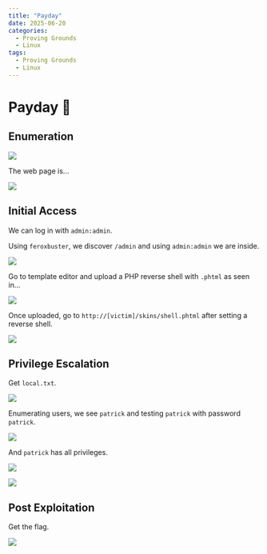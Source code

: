 ```yaml
---
title: "Payday"
date: 2025-06-20
categories:
  - Proving Grounds
  - Linux
tags:
  - Proving Grounds
  - Linux
---
```


# Payday 🔸
<!-- more -->

## Enumeration

![](../assets/Pasted%20image%2020250317192645.png)

The web page is...

![](../assets/Pasted%20image%2020250317192943.png)

## Initial Access

We can log in with `admin:admin`.

Using `feroxbuster`, we discover `/admin` and using `admin:admin` we are inside.

![](../assets/Pasted%20image%2020250317193602.png)

Go to template editor and upload a PHP reverse shell with `.phtml` as seen in...

![](../assets/Pasted%20image%2020250317194757.png)

Once uploaded, go to `http://[victim]/skins/shell.phtml` after setting a reverse shell.

![](../assets/Pasted%20image%2020250317194950.png)

## Privilege Escalation

Get `local.txt`.

![](../assets/Pasted%20image%2020250317195318.png)

Enumerating users, we see `patrick` and testing `patrick` with password `patrick`.

![](../assets/Pasted%20image%2020250317210147.png)

And `patrick` has all privileges.

![](../assets/Pasted%20image%2020250317210236.png)

![](../assets/Pasted%20image%2020250317210249.png)

## Post Exploitation

Get the flag.

![](../assets/Pasted%20image%2020250317210324.png)
